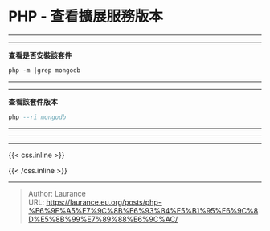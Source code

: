 # PHP - 查看擴展服務版本


***
***
    
**查看是否安裝該套件**
    
```sql
php -m |grep mongodb
```

***
***
    
**查看該套件版本**
    
```sql
php --ri mongodb
```

***
***

***

{{< css.inline >}}
<style>
.emojify {
	font-family: Apple Color Emoji, Segoe UI Emoji, NotoColorEmoji, Segoe UI Symbol, Android Emoji, EmojiSymbols;
	font-size: 2rem;
	vertical-align: middle;
}
@media screen and (max-width:650px) {
  .nowrap {
    display: block;
    margin: 25px 0;
  }
}
</style>
{{< /css.inline >}}


---

> Author: Laurance  
> URL: https://laurance.eu.org/posts/php-%E6%9F%A5%E7%9C%8B%E6%93%B4%E5%B1%95%E6%9C%8D%E5%8B%99%E7%89%88%E6%9C%AC/  

